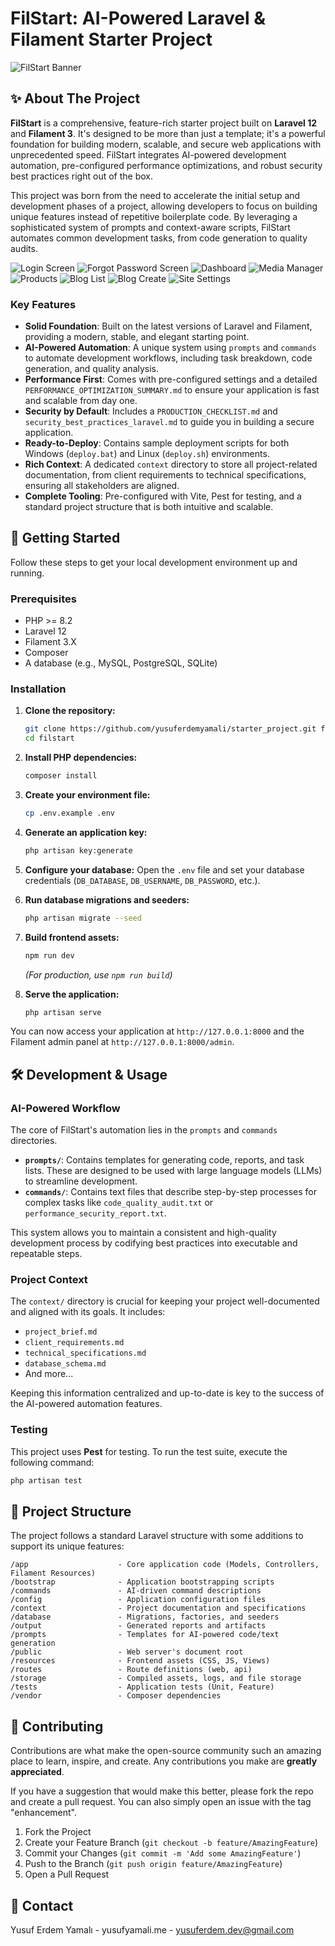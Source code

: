 
# FilStart: AI-Powered Laravel & Filament Starter Project

![FilStart Banner](https://placehold.co/1200x400/0D1117/FFFFFF/png?text=FilStart)

## ✨ About The Project

**FilStart** is a comprehensive, feature-rich starter project built on **Laravel 12** and **Filament 3**. It's designed to be more than just a template; it's a powerful foundation for building modern, scalable, and secure web applications with unprecedented speed. FilStart integrates AI-powered development automation, pre-configured performance optimizations, and robust security best practices right out of the box.

This project was born from the need to accelerate the initial setup and development phases of a project, allowing developers to focus on building unique features instead of repetitive boilerplate code. By leveraging a sophisticated system of prompts and context-aware scripts, FilStart automates common development tasks, from code generation to quality audits.

![Login Screen](login_screen.png)
![Forgot Password Screen](forgot_pass.png)
![Dashboard](dashboard.png)
![Media Manager](media.png)
![Products](product.png)
![Blog List](bloglist.png)
![Blog Create](blogcreate.png)
![Site Settings](settings.png)



### Key Features

*   **Solid Foundation**: Built on the latest versions of Laravel and Filament, providing a modern, stable, and elegant starting point.
*   **AI-Powered Automation**: A unique system using `prompts` and `commands` to automate development workflows, including task breakdown, code generation, and quality analysis.
*   **Performance First**: Comes with pre-configured settings and a detailed `PERFORMANCE_OPTIMIZATION_SUMMARY.md` to ensure your application is fast and scalable from day one.
*   **Security by Default**: Includes a `PRODUCTION_CHECKLIST.md` and `security_best_practices_laravel.md` to guide you in building a secure application.
*   **Ready-to-Deploy**: Contains sample deployment scripts for both Windows (`deploy.bat`) and Linux (`deploy.sh`) environments.
*   **Rich Context**: A dedicated `context` directory to store all project-related documentation, from client requirements to technical specifications, ensuring all stakeholders are aligned.
*   **Complete Tooling**: Pre-configured with Vite, Pest for testing, and a standard project structure that is both intuitive and scalable.

## 🚀 Getting Started

Follow these steps to get your local development environment up and running.

### Prerequisites

*   PHP >= 8.2
*   Laravel 12
*   Filament 3.X
*   Composer
*   A database (e.g., MySQL, PostgreSQL, SQLite)

### Installation

1.  **Clone the repository:**
    ```sh
    git clone https://github.com/yusuferdemyamali/starter_project.git filstart
    cd filstart
    ```

2.  **Install PHP dependencies:**
    ```sh
    composer install
    ```

3.  **Create your environment file:**
    ```sh
    cp .env.example .env
    ```

4.  **Generate an application key:**
    ```sh
    php artisan key:generate
    ```

5.  **Configure your database:**
    Open the `.env` file and set your database credentials (`DB_DATABASE`, `DB_USERNAME`, `DB_PASSWORD`, etc.).

6.  **Run database migrations and seeders:**
    ```sh
    php artisan migrate --seed
    ```

7.  **Build frontend assets:**
    ```sh
    npm run dev
    ```
    *(For production, use `npm run build`)*

8.  **Serve the application:**
    ```sh
    php artisan serve
    ```

You can now access your application at `http://127.0.0.1:8000` and the Filament admin panel at `http://127.0.0.1:8000/admin`.

## 🛠️ Development & Usage

### AI-Powered Workflow

The core of FilStart's automation lies in the `prompts` and `commands` directories.

*   **`prompts/`**: Contains templates for generating code, reports, and task lists. These are designed to be used with large language models (LLMs) to streamline development.
*   **`commands/`**: Contains text files that describe step-by-step processes for complex tasks like `code_quality_audit.txt` or `performance_security_report.txt`.

This system allows you to maintain a consistent and high-quality development process by codifying best practices into executable and repeatable steps.

### Project Context

The `context/` directory is crucial for keeping your project well-documented and aligned with its goals. It includes:
*   `project_brief.md`
*   `client_requirements.md`
*   `technical_specifications.md`
*   `database_schema.md`
*   And more...

Keeping this information centralized and up-to-date is key to the success of the AI-powered automation features.

### Testing

This project uses **Pest** for testing. To run the test suite, execute the following command:

```sh
php artisan test
```

## 📁 Project Structure

The project follows a standard Laravel structure with some additions to support its unique features:

```
/app                    - Core application code (Models, Controllers, Filament Resources)
/bootstrap              - Application bootstrapping scripts
/commands               - AI-driven command descriptions
/config                 - Application configuration files
/context                - Project documentation and specifications
/database               - Migrations, factories, and seeders
/output                 - Generated reports and artifacts
/prompts                - Templates for AI-powered code/text generation
/public                 - Web server's document root
/resources              - Frontend assets (CSS, JS, Views)
/routes                 - Route definitions (web, api)
/storage                - Compiled assets, logs, and file storage
/tests                  - Application tests (Unit, Feature)
/vendor                 - Composer dependencies
```

## 🤝 Contributing

Contributions are what make the open-source community such an amazing place to learn, inspire, and create. Any contributions you make are **greatly appreciated**.

If you have a suggestion that would make this better, please fork the repo and create a pull request. You can also simply open an issue with the tag "enhancement".

1.  Fork the Project
2.  Create your Feature Branch (`git checkout -b feature/AmazingFeature`)
3.  Commit your Changes (`git commit -m 'Add some AmazingFeature'`)
4.  Push to the Branch (`git push origin feature/AmazingFeature`)
5.  Open a Pull Request


## 📧 Contact

Yusuf Erdem Yamalı - yusufyamali.me - yusuferdem.dev@gmail.com


